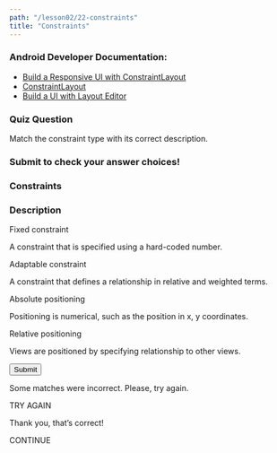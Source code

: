 ```yaml
---
path: "/lesson02/22-constraints"
title: "Constraints"
---
```

<youtube id="gQC2jAhTFLI"></youtube>

<h3 id="android-developer-documentation-">Android Developer Documentation:</h3>
<ul>
<li><a target="_blank" href="https://developer.android.com/training/constraint-layout/">Build a Responsive UI with ConstraintLayout</a></li>
<li><a target="_blank" href="https://developer.android.com/reference/android/support/constraint/ConstraintLayout">ConstraintLayout</a></li>
<li><a target="_blank" href="https://developer.android.com/studio/write/layout-editor">Build a UI with Layout Editor</a></li>
</ul>

<h3>Quiz Question</h3>
<p>Match the constraint type with its correct description.</p>
<h3>Submit to check your answer choices!</h3>
<h3>Constraints</h3>    <h3>Description</h3>
<p>Fixed constraint</p> <p>A constraint that is specified using a hard-coded number.</p>
<p>Adaptable constraint</p> <p>A constraint that defines a relationship in relative and weighted terms.</p>
<p>Absolute positioning</p> <p>Positioning is numerical, such as the position in x, y coordinates.</p>
<p>Relative positioning</p> <p>Views are positioned by specifying  relationship to other views.</p>
<button>Submit</button>

<p>Some matches were incorrect. Please, try again.</p>
TRY AGAIN

<p>Thank you, that’s correct!</p>
CONTINUE
